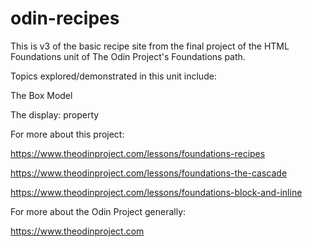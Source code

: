 # odin-recipes

This is v3 of the basic recipe site from the final project of the HTML Foundations unit of The Odin Project's Foundations path.  

Topics explored/demonstrated in this unit include:

The Box Model

The display: property

For more about this project:

https://www.theodinproject.com/lessons/foundations-recipes

https://www.theodinproject.com/lessons/foundations-the-cascade

https://www.theodinproject.com/lessons/foundations-block-and-inline

For more about the Odin Project generally:

https://www.theodinproject.com